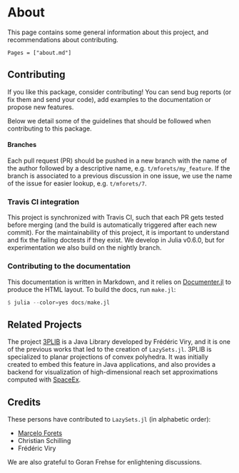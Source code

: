 # About

This page contains some general information about this project, and recommendations
about contributing.

```@contents
Pages = ["about.md"]
```


## Contributing

If you like this package, consider contributing! You can send bug reports (or fix them
and send your code), add examples to the documentation or propose new features.

Below we detail some of the guidelines that should be followed when contributing
to this package.

#### Branches

Each pull request (PR) should be pushed in a new branch with the name of the author
followed by a descriptive name, e.g. `t/mforets/my_feature`. If the branch is associated
to a previous discussion in one issue, we use the name of the issue for easier
lookup, e.g. `t/mforets/7`.

### Travis CI integration

This project is synchronized with Travis CI, such that each PR gets tested
before merging (and the build is automatically triggered after each new commit).
For the maintainability of this project, it is important to understand and fix the
failing doctests if they exist. We develop in Julia v0.6.0, but for experimentation
we also build on the nightly branch.

### Contributing to the documentation

This documentation is written in Markdown, and it relies on
[Documenter.jl](https://github.com/JuliaDocs/Documenter.jl) to produce the HTML
layout. To build the docs, run `make.jl`:

```julia
$ julia --color=yes docs/make.jl
```

## Related Projects

The project [3PLIB](https://3plib.wordpress.com/) is a Java Library developed
by Frédéric Viry, and it is one of the previous works that led to the creation
of `LazySets.jl`. 3PLIB is specialized to planar projections of convex polyhedra.
It was initially created to embed this feature in Java applications, and also provides
a backend for visualization of high-dimensional reach set approximations computed with
[SpaceEx](http://spaceex.imag.fr/).

## Credits

These persons have contributed to `LazySets.jl` (in alphabetic order):

- [Marcelo Forets](http://marcelo-forets.fr)
- Christian Schilling
- Frédéric Viry

We are also grateful to Goran Frehse for enlightening discussions.
